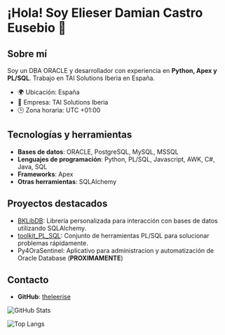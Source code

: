 # ¡Hola! Soy Elieser Damian Castro Eusebio 👋

## Sobre mí
Soy un DBA ORACLE y desarrollador con experiencia en **Python, Apex y PL/SQL**. Trabajo en TAI Solutions Iberia en España.

- 🌍 Ubicación: España
- 🏢 Empresa: TAI Solutions Iberia
- 🕒 Zona horaria: UTC +01:00

## Tecnologías y herramientas
- **Bases de datos**: ORACLE, PostgreSQL, MySQL, MSSQL
- **Lenguajes de programación**: Python, PL/SQL, Javascript, AWK, C#, Java, SQL
- **Frameworks**: Apex
- **Otras herramientas**: SQLAlchemy

## Proyectos destacados
- [BKLibDB](https://github.com/theleerise/BKLibDB): Librería personalizada para interacción con bases de datos utilizando SQLAlchemy.
- [toolkit_PL_SQL](https://github.com/theleerise/toolkit_PL_SQL): Conjunto de herramientas PL/SQL para solucionar problemas rápidamente.
- Py4OraSentinel: Aplicativo para administracion y automatización de Oracle Database (**PROXIMAMENTE**)

## Contacto
- **GitHub**: [theleerise](https://github.com/theleerise)

![GitHub Stats](https://github-readme-stats.vercel.app/api?username=theleerise&show_icons=true&title_color=fff&icon_color=79ff97&text_color=9f9f9f&bg_color=151515)

![Top Langs](https://github-readme-stats.vercel.app/api/top-langs/?username=theleerise&layout=compact&theme=dark)
